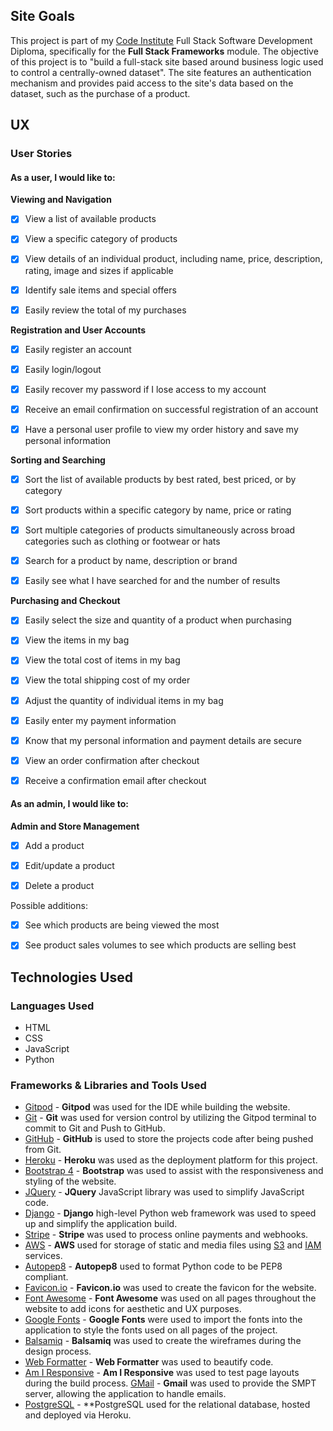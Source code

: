 ## **Site Goals**

This project is part of my [Code Institute](https://codeinstitute.net/) Full Stack Software Development Diploma, specifically for the **Full Stack Frameworks** module. The objective of this project is to "build a full-stack site based around business logic used to control a centrally-owned dataset". The site features an authentication mechanism and provides paid access to the site's data based on the dataset, such as the purchase of a product.

## **UX**

### User Stories

#### As a user, I would like to:

**Viewing and Navigation**

- [x] View a list of available products

- [x] View a specific category of products

- [x] View details of an individual product, including name, price, description, rating, image and sizes if applicable

- [x] Identify sale items and special offers

- [x] Easily review the total of my purchases

**Registration and User Accounts**

- [x] Easily register an account

- [x] Easily login/logout

- [x] Easily recover my password if I lose access to my account

- [x] Receive an email confirmation on successful registration of an account

- [x] Have a personal user profile to view my order history and save my personal information

**Sorting and Searching**

- [x] Sort the list of available products by best rated, best priced, or by category

- [x] Sort products within a specific category by name, price or rating

- [x] Sort multiple categories of products simultaneously across broad categories such as clothing or footwear or hats

- [x] Search for a product by name, description or brand

- [x] Easily see what I have searched for and the number of results

**Purchasing and Checkout**

- [x] Easily select the size and quantity of a product when purchasing

- [x] View the items in my bag

- [x] View the total cost of items in my bag

- [x] View the total shipping cost of my order

- [x] Adjust the quantity of individual items in my bag

- [x] Easily enter my payment information

- [x] Know that my personal information and payment details are secure

- [x] View an order confirmation after checkout

- [x] Receive a confirmation email after checkout

#### As an admin, I would like to:

**Admin and Store Management**

- [x] Add a product

- [x] Edit/update a product

- [x] Delete a product

Possible additions:

- [x] See which products are being viewed the most

- [x] See product sales volumes to see which products are selling best

## Technologies Used

### Languages Used

* HTML
* CSS
* JavaScript
* Python

### Frameworks & Libraries and Tools Used

* [Gitpod](https://gitpod.io/) - **Gitpod** was used for the IDE while building the website.
* [Git](https://git-scm.com/) - **Git** was used for version control by utilizing the Gitpod terminal to commit to Git and Push to GitHub.
* [GitHub](https://github.com/) - **GitHub** is used to store the projects code after being pushed from Git.
* [Heroku](https://id.heroku.com/login) - **Heroku** was used as the deployment platform for this project.
* [Bootstrap 4](https://getbootstrap.com/) - **Bootstrap** was used to assist with the responsiveness and styling of the website.
* [JQuery](https://jquery.com/) - **JQuery** JavaScript library was used to simplify JavaScript code.
* [Django](https://www.djangoproject.com/) - **Django** high-level Python web framework was used to speed up and simplify the application build.
* [Stripe](https://stripe.com/en-gb) - **Stripe** was used to process online payments and webhooks.
* [AWS](https://aws.amazon.com/?nc2=h_lg) - **AWS** used for storage of static and media files using [S3](https://aws.amazon.com/s3/) and [IAM](https://aws.amazon.com/iam/) services.
* [Autopep8](https://pypi.org/project/autopep8/) - **Autopep8** used to format Python code to be PEP8 compliant.
* [Favicon.io](https://favicon.io/) - **Favicon.io** was used to create the favicon for the website.
* [Font Awesome](https://fontawesome.com/) - **Font Awesome** was used on all pages throughout the website to add icons for aesthetic and UX purposes.
* [Google Fonts](https://fonts.google.com/) - **Google Fonts** were used to import the fonts into the application to style the fonts used on all pages of the project.
* [Balsamiq](https://balsamiq.com/) - **Balsamiq** was used to create the wireframes during the design process.
* [Web Formatter](https://webformatter.com/) - **Web Formatter** was used to beautify code.
* [Am I Responsive](http://ami.responsivedesign.is/) - **Am I Responsive** was used to test page layouts during the build process.
[GMail](https://gmail.com) - **Gmail** was used to provide the SMPT server, allowing the application to handle emails.
* [PostgreSQL](https://www.postgresql.org/) - **PostgreSQL used for the relational database, hosted and deployed via Heroku.
